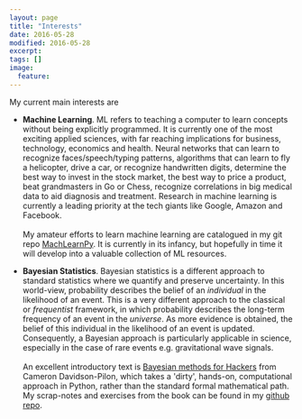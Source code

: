 ```yaml
---
layout: page
title: "Interests"
date: 2016-05-28
modified: 2016-05-28
excerpt:
tags: []
image:
  feature:
---
```


My current main interests are

* __Machine Learning__. ML refers to teaching a computer to learn concepts without being explicitly programmed. It is currently one of the most exciting applied sciences, with far reaching implications for business, technology, economics and health. Neural networks that can learn to recognize faces/speech/typing patterns, algorithms that can learn to fly a helicopter, drive a car, or recognize handwritten digits, determine the best way to invest in the stock market, the best way to price a product, beat grandmasters in Go or Chess, recognize correlations in big medical data to aid diagnosis and treatment. Research in machine learning is currently a leading priority at the tech giants like Google, Amazon and Facebook. <br> <br>
    My amateur efforts to learn machine learning are catalogued in my git repo [MachLearnPy](https://github.com/tomkimpson/MachLearnPy). It is currently in its infancy, but hopefully in time it will develop into a valuable collection of ML resources.

* __Bayesian Statistics__. Bayesian statistics is a different approach to standard statistics where we quantify and preserve uncertainty. In this world-view, probability describes the belief of an *individual* in the likelihood of an event. This is a very different approach to the classical or *frequentist* framework, in which probability describes the long-term frequency of an event in the *universe*. As more evidence is obtained, the belief of this individual in the likelihood of an event is updated. Consequently, a Bayesian approach is particularly applicable in science, especially in the case of rare events e.g. gravitational wave signals. <br> <br>
    An excellent introductory text is [Bayesian methods for Hackers](http://nbviewer.jupyter.org/github/CamDavidsonPilon/Probabilistic-Programming-and-Bayesian-Methods-for-Hackers/blob/master/Chapter1_Introduction/Chapter1.ipynb) from Cameron Davidson-Pilon, which takes a 'dirty', hands-on, computational approach in Python, rather than the standard formal mathematical path. My scrap-notes and exercises from the book can be found in my [github repo](https://github.com/tomkimpson/BayesianMethodsForHackers).






